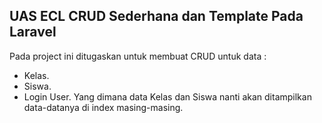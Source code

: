 ## UAS ECL CRUD Sederhana dan Template Pada Laravel
Pada project ini ditugaskan untuk membuat CRUD untuk data :
- Kelas.
- Siswa.
- Login User.
Yang dimana data Kelas dan Siswa nanti akan ditampilkan data-datanya di index masing-masing.
